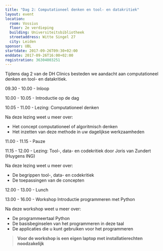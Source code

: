 ```yaml
---
title: "Dag 2: Computationeel denken en tool- en datakritiek"
layout: event
location:
  room: Vossius
  floor: 2e verdieping
  building: Universiteitsbibliotheek
  streetaddress: Witte Singel 27
  city: Leiden
sponsor: UBL
startdate: 2017-09-26T09:30+02:00
enddate: 2017-09-26T16:00+02:00
registration: 36304003251
---
```

Tijdens dag 2 van de DH Clinics besteden we aandacht aan computationeel denken en tool- en datakritiek.

09.30 - 10.00 - Inloop

10.00 - 10.05 - Introductie op de dag

10.05 - 11.00 - Lezing: Computationeel denken

Na deze lezing weet u meer over:
- Het concept computationeel of algoritmisch denken
- Het inzetten van deze methode in uw dagelijkse werkzaamheden

11.00 - 11.15 - Pauze

11.15 - 12.00 - Lezing: Tool-, data- en codekritiek door Joris van Zundert (Huygens ING)

Na deze lezing weet u meer over:
- De begrippen tool-, data- en codekritiek
- De toepassingen van de concepten

12.00 - 13.00 - Lunch

13.00 - 16.00 - Workshop Introductie programmeren met Python

Na deze workshop weet u meer over:
- De programmeertaal Python
- De basisbeginselen van het programmeren in deze taal
- De applicaties die u kunt gebruiken voor het programmeren

>  **Voor de workshop is een eigen laptop met installatierechten noodzakelijk**
